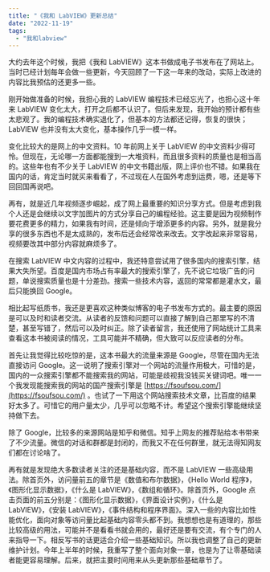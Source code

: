 ```yaml
---
title: "《我和 LabVIEW》更新总结"
date: "2022-11-19"
tags: 
  - "我和labview"
---
```


大约去年这个时候，我把《我和 LabVIEW》这本书做成电子书发布在了网站上。当时已经计划每年会做一些更新，今天回顾了一下这一年来的改动，实际上改进的内容比我预估的还更多一些。

刚开始做准备的时候，我担心我的 LabVIEW 编程技术已经忘光了，也担心这十年来 LabVIEW 变化太大，打开之后都不认识了。但后来发现，我开始的预计都有些太悲观了。我的编程技术确实退化了，但基本的方法都还记得，恢复的很快；LabVIEW 也并没有太大变化，基本操作几乎一模一样。

变化比较大的是网上的中文资料。10 年前网上关于 LabVIEW 的中文资料少得可怜。但现在，无论哪一方面都能搜到一大堆资料，而且很多资料的质量也是相当高的。这些年也有不少关于 LabVIEW 的中文书籍出版，网上评价也不错。如果我在国内的话，肯定当时就买来看看了，不过现在人在国外考虑到运费，嗯，还是等下回回国再说吧。

再有，就是近几年视频逐步崛起，成了网上最重要的知识分享方式。但是考虑到我个人还是会继续以文字加图片的方式分享自己的编程经验。这主要是因为视频制作要花费更多的精力，如果我有时间，还是倾向于增添更多的内容。另外，就是我分享的很多东西也不是太成熟的，发布后还会经常改来改去。文字改起来非常容易，视频要改其中部分内容就麻烦多了。

在搜索 LabVIEW 中文内容的过程中，我还特意尝试用了很多国内的搜索引擎，结果大失所望。百度是国内市场占有率最大的搜索引擎了，先不说它垃圾广告的问题，单说搜索质量也是十分差劲。搜索一些技术内容，返回的常常都是灌水文，最后只能换回 Google。

相比起写纸质书，我还是更喜欢这种类似博客的电子书发布方式的。最主要的原因是可以及时和读者交流。从读者的反馈和问题可以直接了解到自己那里写的不清楚，甚至写错了，然后可以及时纠正。除了读者留言，我还使用了网站统计工具来查看这本书被阅读的情况，工具可能并不精确，但大致可以反应读者的分布。

首先让我觉得比较吃惊的是，这本书最大的流量来源是 Google，尽管在国内无法直接访问 Google。这一说明了搜索引擎对一个网站的流量作用极大，可惜的是，国内的一众搜索引擎都不能搜索我的网站，可能是歧视我没钱买关键词吧。唯一一个我发现能搜索我的网站的国产搜索引擎是 [https://fsoufsou.com/](https://fsoufsou.com/) 。也试了一下用这个网站搜索技术文章，比百度的结果好太多了。可惜它的用户量太少，几乎可以忽略不计。希望这个搜索引擎能继续坚持做下去。

除了 Google，比较多的来源网站是知乎和微信。知乎上网友的推荐贴给本书带来了不少流量。微信的对话和群都是封闭的，而我又不在任何群里，就无法得知网友们都在讨论啥了。

再有就是发现绝大多数读者关注的还是基础内容，而不是 LabVIEW 一些高级用法。除首页外，访问量前五的章节是《数值和布尔数据》，《Hello World 程序》，《图形化显示数据》，《什么是 LabVIEW》，《数组和循环》。除首页外，Google 点击页面的前五分别是：《图形化显示数据》，《界面设计实例》，《什么是 LabVIEW》，《安装 LabVIEW》，《事件结构和程序界面》。深入一些的内容比如性能优化，面向对象等访问量比起基础内容零头都不到。我想想也是有道理的，那些比较高级的用法，可能并不是看看书就会用的，最好还是要有交流，有个专门的人来指导一下。相反写书的话更适合介绍一些基础知识。所以我也调整了自己的更新维护计划。今年上半年的时候，我重写了整个面向对象一章，也是为了让零基础读者能更容易理解。后来，就把主要时间用来从头更新那些基础章节了。
